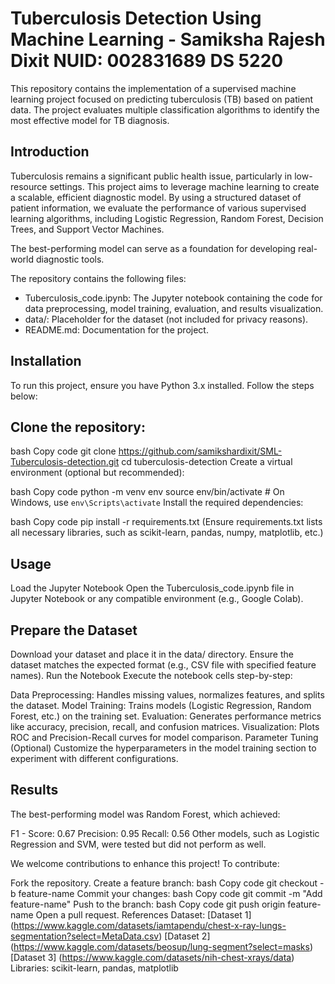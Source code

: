 # Tuberculosis Detection Using Machine Learning - Samiksha Rajesh Dixit NUID: 002831689 DS 5220 
This repository contains the implementation of a supervised machine learning project focused on predicting tuberculosis (TB) based on patient data. The project evaluates multiple classification algorithms to identify the most effective model for TB diagnosis.

## Introduction
Tuberculosis remains a significant public health issue, particularly in low-resource settings. This project aims to leverage machine learning to create a scalable, efficient diagnostic model. By using a structured dataset of patient information, we evaluate the performance of various supervised learning algorithms, including Logistic Regression, Random Forest, Decision Trees, and Support Vector Machines.

The best-performing model can serve as a foundation for developing real-world diagnostic tools.

The repository contains the following files:

- Tuberculosis_code.ipynb: The Jupyter notebook containing the code for data preprocessing, model training, evaluation, and results visualization.
- data/: Placeholder for the dataset (not included for privacy reasons).
- README.md: Documentation for the project.

## Installation
To run this project, ensure you have Python 3.x installed. Follow the steps below:

## Clone the repository:

bash
Copy code
git clone https://github.com/samikshardixit/SML-Tuberculosis-detection.git
cd tuberculosis-detection
Create a virtual environment (optional but recommended):

bash
Copy code
python -m venv env
source env/bin/activate  # On Windows, use `env\Scripts\activate`
Install the required dependencies:

bash
Copy code
pip install -r requirements.txt
(Ensure requirements.txt lists all necessary libraries, such as scikit-learn, pandas, numpy, matplotlib, etc.)

## Usage
Load the Jupyter Notebook
Open the Tuberculosis_code.ipynb file in Jupyter Notebook or any compatible environment (e.g., Google Colab).

## Prepare the Dataset

Download your dataset and place it in the data/ directory.
Ensure the dataset matches the expected format (e.g., CSV file with specified feature names).
Run the Notebook
Execute the notebook cells step-by-step:

Data Preprocessing: Handles missing values, normalizes features, and splits the dataset.
Model Training: Trains models (Logistic Regression, Random Forest, etc.) on the training set.
Evaluation: Generates performance metrics like accuracy, precision, recall, and confusion matrices.
Visualization: Plots ROC and Precision-Recall curves for model comparison.
Parameter Tuning (Optional)
Customize the hyperparameters in the model training section to experiment with different configurations.

## Results
The best-performing model was Random Forest, which achieved:

F1 - Score: 0.67
Precision: 0.95
Recall: 0.56
Other models, such as Logistic Regression and SVM, were tested but did not perform as well. 

We welcome contributions to enhance this project! To contribute:

Fork the repository.
Create a feature branch:
bash
Copy code
git checkout -b feature-name
Commit your changes:
bash
Copy code
git commit -m "Add feature-name"
Push to the branch:
bash
Copy code
git push origin feature-name
Open a pull request.
References
Dataset: [Dataset 1] (https://www.kaggle.com/datasets/iamtapendu/chest-x-ray-lungs-segmentation?select=MetaData.csv) [Dataset 2] (https://www.kaggle.com/datasets/beosup/lung-segment?select=masks) [Dataset 3] (https://www.kaggle.com/datasets/nih-chest-xrays/data)
Libraries: scikit-learn, pandas, matplotlib

